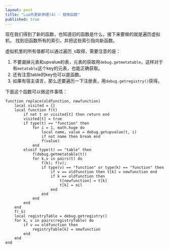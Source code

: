 ```yaml
---
layout: post
title: "Lua热更新原理(4) - 替换函数"
published: true
---
```

现在我们得到了新的函数，也知道旧的函数是什么，接下来要做的就是遍历虚拟机，
找到旧函数所有的索引，并把这些索引指向新函数。

虚拟机里的所有值都可以通过遍历`_G`取得，需要注意的是：

1. 不要漏掉元表和upvalue的表，元表的获取用`debug.getmetatable`，这样对于有`metatable`这个key的元表，也能正确获取。
2. 还有注意table的key也可以是函数。
3. 如果有宿主语言，那么还要遍历一下注册表，用`debug.getregistry()`获得。

下面这个函数可以做这件事情：

	function replace(oldfunction, newfunction)
		local visited = {}
		local function f(t)
			if not t or visited[t] then return end
			visited[t] = true
			if type(t) == "function" then
			  	for i = 1, math.huge do
					local name, value = debug.getupvalue(t, i)
					if not name then break end
					f(value)
				end
			elseif type(t) == "table" then
				f(debug.getmetatable(t))
				for k,v in pairs(t) do
					f(k); f(v);
					if type(v) == "function" or type(k) == "function" then
						if v == oldfunction then t[k] = newfunction end
						if k == oldfunction then 
							t[newfunction] = t[k]
							t[k] = nil
						end
					end
				end
			end
		end
		f(_G)
		local registryTable = debug.getregistry()
		for k, v in pairs(registryTable) do
			if v == oldfunction then
				registryTable[k] = newfunction
			end
		end
	end
